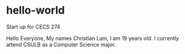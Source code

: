 # hello-world
Start up for CECS 274

Hello Everyone,
My names Christian Lam, I am 19 years old. I currently attend CSULB as a Computer Science major.
